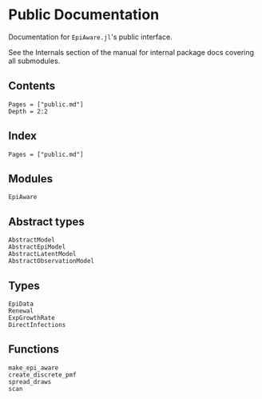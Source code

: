 # Public Documentation

Documentation for `EpiAware.jl`'s public interface.

See the Internals section of the manual for internal package docs covering all submodules.

## Contents

```@contents
Pages = ["public.md"]
Depth = 2:2
```

## Index

```@index
Pages = ["public.md"]
```
## Modules

```@docs
EpiAware
```

## Abstract types

```@docs
AbstractModel
AbstractEpiModel
AbstractLatentModel
AbstractObservationModel
```

## Types

```@docs
EpiData
Renewal
ExpGrowthRate
DirectInfections
```

## Functions

```@docs
make_epi_aware
create_discrete_pmf
spread_draws
scan
```
